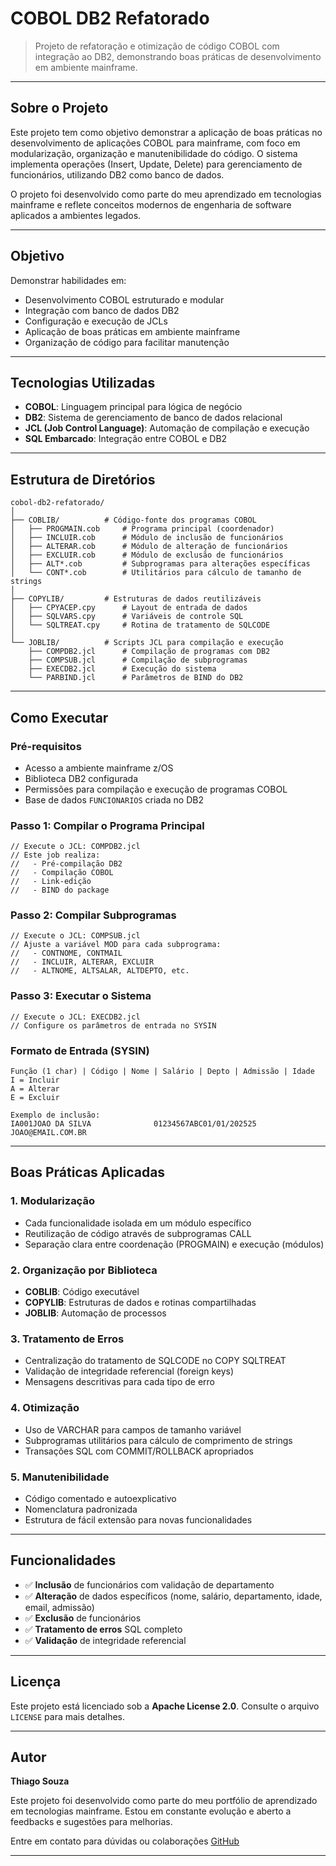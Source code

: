 # COBOL DB2 Refatorado

> Projeto de refatoração e otimização de código COBOL com integração ao DB2, demonstrando boas práticas de desenvolvimento em ambiente mainframe.

---

## Sobre o Projeto

Este projeto tem como objetivo demonstrar a aplicação de boas práticas no desenvolvimento de aplicações COBOL para mainframe, com foco em modularização, organização e manutenibilidade do código. O sistema implementa operações (Insert, Update, Delete) para gerenciamento de funcionários, utilizando DB2 como banco de dados.

O projeto foi desenvolvido como parte do meu aprendizado em tecnologias mainframe e reflete conceitos modernos de engenharia de software aplicados a ambientes legados.

---

## Objetivo

Demonstrar habilidades em:
- Desenvolvimento COBOL estruturado e modular
- Integração com banco de dados DB2
- Configuração e execução de JCLs
- Aplicação de boas práticas em ambiente mainframe
- Organização de código para facilitar manutenção

---

## Tecnologias Utilizadas

- **COBOL**: Linguagem principal para lógica de negócio
- **DB2**: Sistema de gerenciamento de banco de dados relacional
- **JCL (Job Control Language)**: Automação de compilação e execução
- **SQL Embarcado**: Integração entre COBOL e DB2

---

## Estrutura de Diretórios

```
cobol-db2-refatorado/
│
├── COBLIB/          # Código-fonte dos programas COBOL
│   ├── PROGMAIN.cob     # Programa principal (coordenador)
│   ├── INCLUIR.cob      # Módulo de inclusão de funcionários
│   ├── ALTERAR.cob      # Módulo de alteração de funcionários
│   ├── EXCLUIR.cob      # Módulo de exclusão de funcionários
│   ├── ALT*.cob         # Subprogramas para alterações específicas
│   └── CONT*.cob        # Utilitários para cálculo de tamanho de strings
│
├── COPYLIB/         # Estruturas de dados reutilizáveis
│   ├── CPYACEP.cpy      # Layout de entrada de dados
│   ├── SQLVARS.cpy      # Variáveis de controle SQL
│   └── SQLTREAT.cpy     # Rotina de tratamento de SQLCODE
│
└── JOBLIB/          # Scripts JCL para compilação e execução
    ├── COMPDB2.jcl      # Compilação de programas com DB2
    ├── COMPSUB.jcl      # Compilação de subprogramas
    ├── EXECDB2.jcl      # Execução do sistema
    └── PARBIND.jcl      # Parâmetros de BIND do DB2
```

---

## Como Executar

### Pré-requisitos

- Acesso a ambiente mainframe z/OS
- Biblioteca DB2 configurada
- Permissões para compilação e execução de programas COBOL
- Base de dados `FUNCIONARIOS` criada no DB2

### Passo 1: Compilar o Programa Principal

```jcl
// Execute o JCL: COMPDB2.jcl
// Este job realiza:
//   - Pré-compilação DB2
//   - Compilação COBOL
//   - Link-edição
//   - BIND do package
```

### Passo 2: Compilar Subprogramas

```jcl
// Execute o JCL: COMPSUB.jcl
// Ajuste a variável MOD para cada subprograma:
//   - CONTNOME, CONTMAIL
//   - INCLUIR, ALTERAR, EXCLUIR
//   - ALTNOME, ALTSALAR, ALTDEPTO, etc.
```

### Passo 3: Executar o Sistema

```jcl
// Execute o JCL: EXECDB2.jcl
// Configure os parâmetros de entrada no SYSIN
```

### Formato de Entrada (SYSIN)

```
Função (1 char) | Código | Nome | Salário | Depto | Admissão | Idade
I = Incluir
A = Alterar
E = Excluir

Exemplo de inclusão:
IA001JOAO DA SILVA              01234567ABC01/01/202525
JOAO@EMAIL.COM.BR
```

---

## Boas Práticas Aplicadas

### 1. Modularização
- Cada funcionalidade isolada em um módulo específico
- Reutilização de código através de subprogramas CALL
- Separação clara entre coordenação (PROGMAIN) e execução (módulos)

### 2. Organização por Biblioteca
- **COBLIB**: Código executável
- **COPYLIB**: Estruturas de dados e rotinas compartilhadas
- **JOBLIB**: Automação de processos

### 3. Tratamento de Erros
- Centralização do tratamento de SQLCODE no COPY SQLTREAT
- Validação de integridade referencial (foreign keys)
- Mensagens descritivas para cada tipo de erro

### 4. Otimização
- Uso de VARCHAR para campos de tamanho variável
- Subprogramas utilitários para cálculo de comprimento de strings
- Transações SQL com COMMIT/ROLLBACK apropriados

### 5. Manutenibilidade
- Código comentado e autoexplicativo
- Nomenclatura padronizada
- Estrutura de fácil extensão para novas funcionalidades

---

## Funcionalidades

- ✅ **Inclusão** de funcionários com validação de departamento
- ✅ **Alteração** de dados específicos (nome, salário, departamento, idade, email, admissão)
- ✅ **Exclusão** de funcionários
- ✅ **Tratamento de erros** SQL completo
- ✅ **Validação** de integridade referencial

---

## Licença

Este projeto está licenciado sob a **Apache License 2.0**. Consulte o arquivo `LICENSE` para mais detalhes.

---

## Autor

**Thiago Souza**

Este projeto foi desenvolvido como parte do meu portfólio de aprendizado em tecnologias mainframe. Estou em constante evolução e aberto a feedbacks e sugestões para melhorias.

 Entre em contato para dúvidas ou colaborações
 [GitHub](https://github.com/thisouza01/cobol-db2-refatorado)

---
